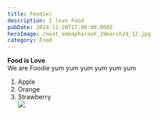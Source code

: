 ```yaml
---
title: Foodie!
description: I love Food
pubDate: 2024-11-20T17:00:00.000Z
heroImage: /neat_emmapharaoh_19march24_12.jpg
category: Food
---
```


**Food is Love**\
We are Foodie yum yum yum yum yum yum

1. Apple
2. Orange
3. Strawberry\
   ![](/images.jpg)
